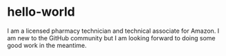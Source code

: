 # hello-world
I am a licensed pharmacy technician and technical associate for Amazon. I am new to the GitHub community but I am looking forward to doing some good work in the meantime. 
